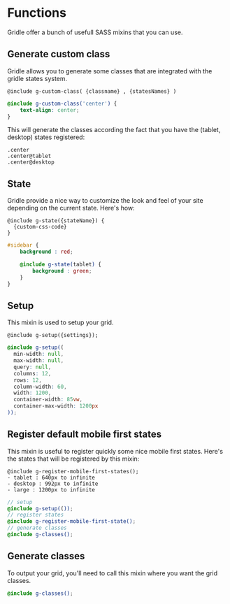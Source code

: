 # Functions

Gridle offer a bunch of usefull SASS mixins that you can use.

## Generate custom class

Gridle allows you to generate some classes that are integrated with the gridle states system.

```fn
@include g-custom-class( {classname} , {statesNames} )
```

```scss
@include g-custom-class('center') {
	text-align: center;
}
```

This will generate the classes according the fact that you have the (tablet, desktop) states registered: 

```fn
.center
.center@tablet
.center@desktop
```

## State

Gridle provide a nice way to customize the look and feel of your site depending on the current state. Here's how:

```fn
@include g-state({stateName}) {
  {custom-css-code}
}
```

```scss
#sidebar {
	background : red;

	@include g-state(tablet) {
		background : green;
	}
}
```

## Setup

This mixin is used to setup your grid.

```fn
@include g-setup({settings});
```

```scss
@include g-setup((
  min-width: null,
  max-width: null,
  query: null,
  columns: 12,
  rows: 12,
  column-width: 60,
  width: 1200,
  container-width: 85vw,
  container-max-width: 1200px
));
```

## Register default mobile first states

This mixin is useful to register quickly some nice mobile first states.
Here's the states that will be registered by this mixin:

```fn
@include g-register-mobile-first-states();
- tablet : 640px to infinite
- desktop : 992px to infinite
- large : 1200px to infinite
```

```scss
// setup
@include g-setup(());
// register states
@include g-register-mobile-first-state();
// generate classes
@include g-classes();
```

## Generate classes

To output your grid, you'll need to call this mixin where you want the grid classes.

```scss
@include g-classes();
```